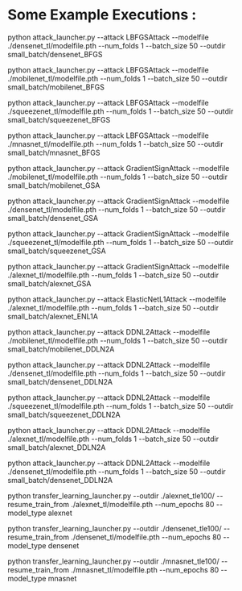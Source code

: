 # Some Example Executions :

python attack_launcher.py --attack LBFGSAttack --modelfile ./densenet_tl/modelfile.pth  --num_folds 1 --batch_size 50 --outdir small_batch/densenet_BFGS


python attack_launcher.py --attack LBFGSAttack --modelfile ./mobilenet_tl/modelfile.pth  --num_folds 1 --batch_size 50 --outdir small_batch/mobilenet_BFGS

python attack_launcher.py --attack LBFGSAttack --modelfile ./squeezenet_tl/modelfile.pth  --num_folds 1 --batch_size 50 --outdir small_batch/squeezenet_BFGS

python attack_launcher.py --attack LBFGSAttack --modelfile ./mnasnet_tl/modelfile.pth  --num_folds 1 --batch_size 50 --outdir small_batch/mnasnet_BFGS


python attack_launcher.py --attack GradientSignAttack --modelfile ./mobilenet_tl/modelfile.pth  --num_folds 1 --batch_size 50 --outdir small_batch/mobilenet_GSA

python attack_launcher.py --attack GradientSignAttack --modelfile ./densenet_tl/modelfile.pth  --num_folds 1 --batch_size 50 --outdir small_batch/densenet_GSA

python attack_launcher.py --attack GradientSignAttack --modelfile ./squeezenet_tl/modelfile.pth  --num_folds 1 --batch_size 50 --outdir small_batch/squeezenet_GSA

python attack_launcher.py --attack GradientSignAttack --modelfile ./alexnet_tl/modelfile.pth  --num_folds 1 --batch_size 50 --outdir small_batch/alexnet_GSA


python attack_launcher.py --attack ElasticNetL1Attack --modelfile ./alexnet_tl/modelfile.pth  --num_folds 1 --batch_size 50 --outdir small_batch/alexnet_ENL1A




python attack_launcher.py --attack DDNL2Attack --modelfile ./mobilenet_tl/modelfile.pth  --num_folds 1 --batch_size 50 --outdir small_batch/mobilenet_DDLN2A

python attack_launcher.py --attack DDNL2Attack --modelfile ./densenet_tl/modelfile.pth  --num_folds 1 --batch_size 50 --outdir small_batch/densenet_DDLN2A

python attack_launcher.py --attack DDNL2Attack --modelfile ./squeezenet_tl/modelfile.pth  --num_folds 1 --batch_size 50 --outdir small_batch/squeezenet_DDLN2A

python attack_launcher.py --attack DDNL2Attack --modelfile ./alexnet_tl/modelfile.pth  --num_folds 1 --batch_size 50 --outdir small_batch/alexnet_DDLN2A

python attack_launcher.py --attack DDNL2Attack --modelfile ./densenet_tl/modelfile.pth  --num_folds 1 --batch_size 50 --outdir small_batch/densenet_DDLN2A




python transfer_learning_launcher.py --outdir ./alexnet_tle100/ --resume_train_from ./alexnet_tl/modelfile.pth --num_epochs 80 --model_type alexnet 

python transfer_learning_launcher.py --outdir ./densenet_tle100/ --resume_train_from ./densenet_tl/modelfile.pth --num_epochs 80 --model_type densenet 

python transfer_learning_launcher.py --outdir ./mnasnet_tle100/ --resume_train_from ./mnasnet_tl/modelfile.pth --num_epochs 80 --model_type mnasnet 
